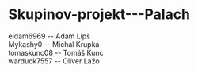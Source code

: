 # Skupinov-projekt---Palach

eidam6969 -- Adam Lipš  
Mykashy0 --  Michal Krupka  
tomaskunc08 -- Tomáš Kunc  
warduck7557 -- Oliver Lažo

